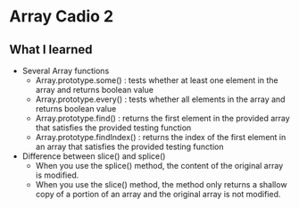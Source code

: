 # Array Cadio 2

## What I learned
- Several Array functions
  - Array.prototype.some() : tests whether at least one element in the array and returns boolean value
  - Array.prototype.every() : tests whether all elements in the array and returns boolean value
  - Array.prototype.find() : returns the first element in the provided array that satisfies the provided testing function
  - Array.prototype.findIndex() : returns the index of the first element in an array that satisfies the provided testing function
- Difference between slice() and splice()
  - When you use the splice() method, the content of the original array is modified.
  - When you use the slice() method, the method only returns a shallow copy of a portion of an array and the original array is not modified.